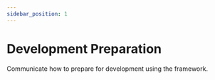 ```yaml
---
sidebar_position: 1
---
```


# Development Preparation

Communicate how to prepare for development using the framework.
